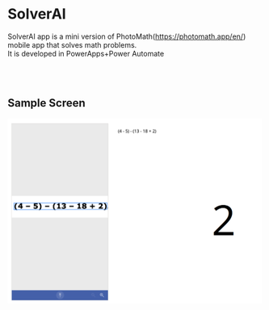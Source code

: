 # SolverAI
SolverAI app is a mini version of PhotoMath(https://photomath.app/en/) mobile app that solves math problems. 
<br/>It is developed in PowerApps+Power Automate

<br/>
<br/>
<h2>Sample Screen</h2>
<img src="https://raw.githubusercontent.com/iberpoint/SolverAI-App/master/ScreenShot.png" />
<br/><br/>
